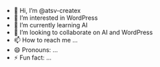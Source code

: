 - 👋 Hi, I’m @atsv-createx
- 👀 I’m interested in WordPress
- 🌱 I’m currently learning AI
- 💞️ I’m looking to collaborate on AI and WordPress
- 📫 How to reach me ...
- 😄 Pronouns: ...
- ⚡ Fun fact: ...


<!---
atsv-createx/atsv-createx is a ✨ special ✨ repository because its `README.md` (this file) appears on your GitHub profile.
You can click the Preview link to take a look at your changes.
--->

